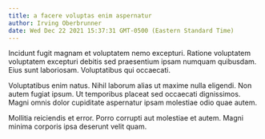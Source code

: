 ```yaml
---
title: a facere voluptas enim aspernatur
author: Irving Oberbrunner
date: Wed Dec 22 2021 15:37:31 GMT-0500 (Eastern Standard Time)
---
```

Incidunt fugit magnam et voluptatem nemo excepturi. Ratione voluptatem voluptatem excepturi debitis sed praesentium ipsam numquam quibusdam. Eius sunt laboriosam. Voluptatibus qui occaecati.

 Voluptatibus enim natus. Nihil laborum alias ut maxime nulla eligendi. Non autem fugiat ipsum. Ut temporibus placeat sed occaecati dignissimos. Magni omnis dolor cupiditate aspernatur ipsam molestiae odio quae autem.

 Mollitia reiciendis et error. Porro corrupti aut molestiae et autem. Magni minima corporis ipsa deserunt velit quam.